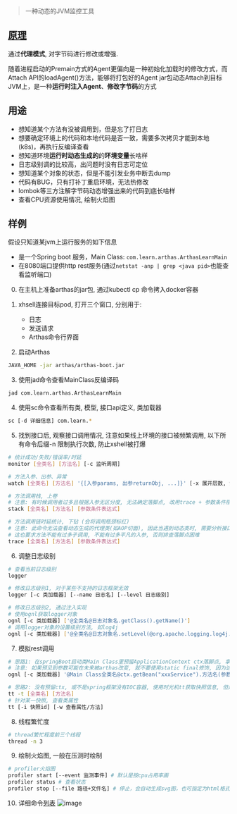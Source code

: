 > 一种动态的JVM监控工具

## [原理](https://blog.csdn.net/hosaos/article/details/102931887#AgentClassAttachAgent_437)

通过**代理模式**, 对字节码进行修改或增强.

随着进程启动的Premain方式的Agent更偏向是一种初始化加载时的修改方式，而Attach API的loadAgent()方法，能够将打包好的Agent jar包动态Attach到目标JVM上，是一种**运行时注入Agent**、**修改字节码**的方式

## 用途

* 想知道某个方法有没被调用到，但是忘了打日志
* 想要确定环境上的代码和本地代码是否一致，需要多次拷贝才能到本地(k8s)，再执行反编译查看
* 想知道环境**运行时动态生成的**的**环境变量**长啥样
* 日志级别调的比较高，出问题时没有日志可定位
* 想知道某个对象的状态，但是不能引发业务中断去dump
* 代码有BUG，只有打补丁重启环境，无法热修改
* lombok等三方注解字节码动态增强出来的代码到底长啥样
* 查看CPU资源使用情况, 绘制火焰图

## 样例

假设只知道某jvm上运行服务的如下信息

* 是一个Spring boot 服务，Main Class:  `com.learn.arthas.ArthasLearnMain`  
* 在8080端口提供http rest服务(通过`netstat -anp | grep <java pid>`也能查看监听端口)

0. 在主机上准备arthas的jar包, 通过kubectl cp 命令拷入docker容器

1. xhsell连接目标pod, 打开三个窗口, 分别用于:
   * 日志
   * 发送请求
   * Arthas命令行界面

2. 启动Arthas

```bash
JAVA_HOME -jar arthas/arthas-boot.jar
```

3. 使用jad命令查看MainClass反编译码

```bash
jad com.learn.arthas.ArthasLearnMain
```

4. 使用sc命令查看所有类, 模型, 接口api定义, 类加载器

```bash
sc [-d 详细信息] com.learn.*
```

5. 找到接口后, 观察接口调用情况, 注意如果线上环境的接口被频繁调用, 以下所有命令后缀-n 限制执行次数, 防止xshell被打爆

```bash
# 统计成功/失败/错误率/时延
monitor [全类名] [方法名] [-c 监听周期]

# 方法入参、出参、异常
watch [全类名] [方法名] '{[入参params, 出参returnObj, ...]}' [-x 展开层数, 如结果是标量/一维数组, 则应展开为1/2层]

# 方法调用栈, 上卷
# 注意: 有时候调用者过多且根据入参无区分度, 无法确定落脚点, 改用trace + 参数条件限制查看下钻情况, 检查异常点
stack [全类名] [方法名] [参数条件表达式]

# 方法调用链时延统计, 下钻 (会将调用瓶颈标红)
# 注意: 此命令无法查看动态生成的代理类(如AOP切面), 因此当遇到动态类时, 需要分析接口内子调用对应的cutpoint, 重新确定落脚点
# 这也要求方法不能有过多子调用, 不能有过多平凡的入参, 否则排查落脚点困难
trace [全类名] [方法名] [参数条件表达式]
```

6. 调整日志级别

```bash
# 查看当前日志级别
logger

# 修改日志级别1, 对于某些不支持的日志框架无效
logger [-c 类加载器] [--name 日志名] [--level 日志级别]

# 修改日志级别2, 通过注入实现
# 使用ognl获取logger对象
ognl [-c 类加载器] ['@全类名@日志对象名.getClass().getName()']
# 调用logger对象的设置级别方法, 如log4j
ognl [-c 类加载器] ['@全类名@日志对象名.setLevel(@org.apache.logging.log4j.Level@INFO)']
```

7. 模拟rest调用

```bash
# 思路1: 在springBoot启动类Main Class里预留ApplicationContext ctx落脚点, 拿到springIOC容器, 然后获取里面的Controller/Service/Mapper Bean, 接着使用ognl调用对应方法
# 注意: 如果预见到参数可能在未来被arthas改变, 就不要使用static final修饰, 因为这种常量参数在编译器会被优化到形参里, 即使用arthas改了实参也不起作用
ognl [-c 类加载器] '@Main Class全类名@ctx.getBean("xxxService").方法名(参数...)/属性'
```

```bash
# 思路2: 没有预留ctx, 或不是spring框架没有IOC容器, 使用时光机tt获取快照信息, 但是需要等待客户端触发接口
tt -t [全类名] [方法名]
# 针对某一快照, 查看类属性
tt [-i 快照id] [-w 查看属性/方法]
```

8. 线程繁忙度
```bash
# thread繁忙程度前三个线程
thread -n 3
```

9. 绘制火焰图, 一般在压测时绘制
```bash
# profiler火焰图
profiler start [--event 监测事件] # 默认是按cpu占用率画
profiler status # 查看状态
profiler stop [--file 路径+文件名] # 停止，会自动生成svg图，也可指定为html格式
```

10. 详细命令[列表](https://alibaba.github.io/arthas/)
![image](https://img2022.cnblogs.com/blog/2827284/202208/2827284-20220819001430482-1904590557.png)